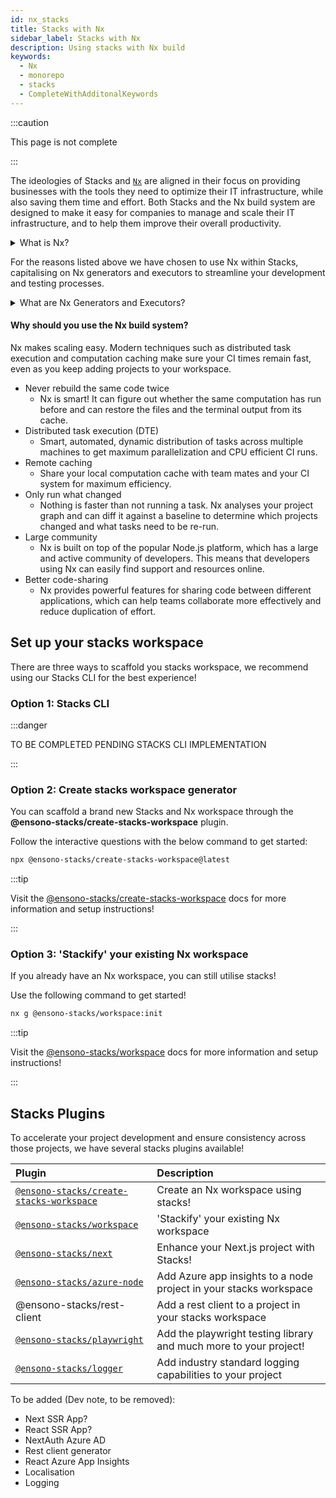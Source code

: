 ```yaml
---
id: nx_stacks
title: Stacks with Nx
sidebar_label: Stacks with Nx
description: Using stacks with Nx build
keywords:
  - Nx
  - monorepo
  - stacks
  - CompleteWithAdditonalKeywords
---
```


:::caution

This page is not complete

:::

The ideologies of Stacks and [`Nx`](https://nx.dev/) are aligned in their focus on providing businesses with the tools they need to optimize their IT infrastructure, while also saving them time and effort. Both Stacks and the Nx build system are designed to make it easy for companies to manage and scale their IT infrastructure, and to help them improve their overall productivity. 

<details>
  <summary>What is Nx?</summary>
    <p>The Nx build system is a powerful tool that allows developers to easily build, test, and deploy their applications. It is built on top of the popular open-source Node.js platform, and provides a streamlined and efficient workflow for building and deploying applications. With Nx, developers can easily manage their dependencies, automate tasks, and quickly test their applications in different environments.</p> 
    <p>Additionally, Nx provides powerful features such as code-sharing, optimized builds, and real-time feedback, making it an ideal choice for any developer looking to streamline their development process and improve their productivity.</p>

:::tip Find out more!
Find out more about Nx through their official [documentation](https://nx.dev/getting-started/intro)!
:::

</details>

For the reasons listed above we have chosen to use Nx within Stacks, capitalising on Nx generators and executors to streamline your development and testing processes. 

<details>
  <summary>What are Nx Generators and Executors?</summary>
    <p>Nx generators and executors are two powerful features of the Nx build system that allow developers to quickly and easily generate new code and files for their projects, as well as to automate common tasks.</p>
    <p>Nx generators are templates that can be used to quickly generate new code and files for different types of projects, such as Angular applications, React components, and Node.js services. Developers can use these generators to quickly create the code and files they need, based on pre-defined templates, saving them time and effort.</p>
    <p>Nx executors, on the other hand, are scripts that can be used to automate common tasks, such as building, testing, and deploying code. Developers can use these executors to automate repetitive tasks and to streamline their workflow. Executors can also be customized to suit the specific needs of a project, making them a highly versatile tool.</p>
    <p>Both generators and executors are integrated with the Nx build system, which enables developers to easily build, test and deploy their application. They also allow for consistent patterns to be followed in the project, making it easier for developers to understand the project structure and for maintainability.</p>
</details>

#### Why should you use the Nx build system?

Nx makes scaling easy. Modern techniques such as distributed task execution and computation caching make sure your CI times remain fast, even as you keep adding projects to your workspace.
- Never rebuild the same code twice
  - Nx is smart! It can figure out whether the same computation has run before and can restore the files and the terminal output from its cache.
- Distributed task execution (DTE)
  - Smart, automated, dynamic distribution of tasks across multiple machines to get maximum parallelization and CPU efficient CI runs.
- Remote caching
  - Share your local computation cache with team mates and your CI system for maximum efficiency.
- Only run what changed
  - Nothing is faster than not running a task. Nx analyses your project graph and can diff it against a baseline to determine which projects changed and what tasks need to be re-run.
- Large community
  - Nx is built on top of the popular Node.js platform, which has a large and active community of developers. This means that developers using Nx can easily find support and resources online.
- Better code-sharing
  - Nx provides powerful features for sharing code between different applications, which can help teams collaborate more effectively and reduce duplication of effort.

## Set up your stacks workspace

There are three ways to scaffold you stacks workspace, we recommend using our Stacks CLI for the best experience!

### Option 1: Stacks CLI

:::danger

TO BE COMPLETED PENDING STACKS CLI IMPLEMENTATION

:::

### Option 2: Create stacks workspace generator

You can scaffold a brand new Stacks and Nx workspace through the __@ensono-stacks/create-stacks-workspace__ plugin.

Follow the interactive questions with the below command to get started:

```bash
npx @ensono-stacks/create-stacks-workspace@latest
```

:::tip

Visit the [@ensono-stacks/create-stacks-workspace](./azure-node/not-valid-link-update-when-available.md) docs for more information and setup instructions!

:::

### Option 3: 'Stackify' your existing Nx workspace

If you already have an Nx workspace, you can still utilise stacks!

Use the following command to get started!
```bash
nx g @ensono-stacks/workspace:init
```

:::tip

Visit the [@ensono-stacks/workspace](./workspace/plugin-information.md) docs for more information and setup instructions!

:::

## Stacks Plugins

To accelerate your project development and ensure consistency across those projects, we have several stacks plugins available!

| Plugin                                                                            | Description                                                       |
|:----------------------------------------------------------------------------------|:------------------------------------------------------------------|
| [`@ensono-stacks/create-stacks-workspace`](ensono-stacks-create-stacks-workspace) | Create an Nx workspace using stacks!                              |
| [`@ensono-stacks/workspace`](./workspace/plugin-information.md)                   | 'Stackify' your existing Nx workspace                             | 
| [`@ensono-stacks/next`](./next/plugin-information.md)                             | Enhance your Next.js project with Stacks!                         |
| [`@ensono-stacks/azure-node`](./azure-node/plugin-information.md)                 | Add Azure app insights to a node project in your stacks workspace |
| @ensono-stacks/rest-client                                                        | Add a rest client to a project in your stacks workspace           |
| [`@ensono-stacks/playwright`](./playwright/plugin-information.md)                 | Add the playwright testing library and much more to your project! |
| [`@ensono-stacks/logger`](./logger/plugin-information.md)                         | Add industry standard logging capabilities to your project        |

To be added (Dev note, to be removed): 
- Next SSR App?
- React SSR App?
- NextAuth Azure AD
- Rest client generator
- React Azure App Insights
- Localisation
- Logging

